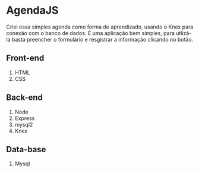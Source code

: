 # AgendaJS
 
  Criei essa simples agenda como forma de aprendizado, usando o Knex para conexão com o banco de dados.
   É uma aplicação bem simples, para utlizá-la basta preencher o formulário e resgistrar a informação
   clicando no botão.

## Front-end
1. HTML
2. CSS

## Back-end
1. Node
  1. Express
  2. mysql2
  3. Knex

## Data-base
1. Mysql 

